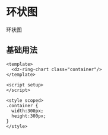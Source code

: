 # 环状图

环状图

## 基础用法

<RingChart />

```vue
<template>
  <dz-ring-chart class="container"/>
</template>

<script setup>
</script>

<style scoped>
.container {
  width:300px;
  height:300px;
}
</style>
```